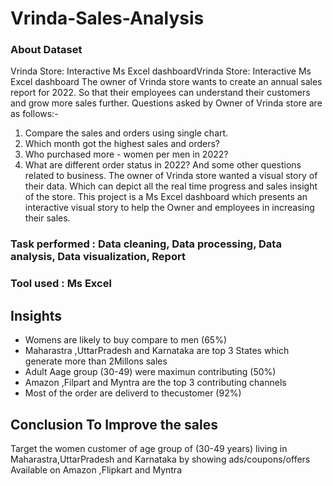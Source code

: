 # Vrinda-Sales-Analysis

### About Dataset
Vrinda Store: Interactive Ms Excel dashboardVrinda Store: Interactive Ms Excel dashboard
The owner of Vrinda store wants to create an annual sales report for 2022. So that their employees can understand their customers and grow more sales further.
Questions asked by Owner of Vrinda store are as follows:-
1) Compare the sales and orders using single chart.
2) Which month got the highest sales and orders?
3) Who purchased more - women per men in 2022?
4) What are different order status in 2022?
And some other questions related to business. The owner of Vrinda store wanted a visual story of their data. Which can depict all the real time progress and sales insight of the store. This project is a Ms Excel dashboard which presents an interactive visual story to help the Owner and employees in increasing their sales.

### Task performed : Data cleaning, Data processing, Data analysis, Data visualization, Report

### Tool used : Ms Excel 

## Insights

* Womens are likely to buy compare to men (65%)
* Maharastra ,UttarPradesh and Karnataka are top 3 States which generate more than 2Millons sales
* Adult Aage group (30-49) were maximun contributing (50%)
* Amazon ,Filpart and Myntra are the top 3 contributing channels
* Most of the order are deliverd to thecustomer (92%)

## Conclusion To Improve the sales
Target the women customer of age group of (30-49 years) living in Maharastra,UttarPradesh and Karnataka by showing ads/coupons/offers Available on Amazon ,Flipkart and Myntra
